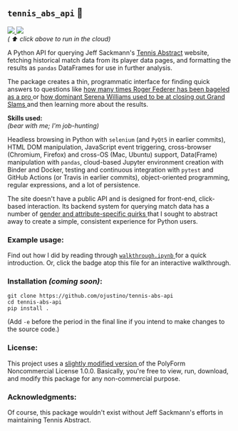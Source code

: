 ## `tennis_abs_api` 🎾
<p>
  <a href="https://mybinder.org/v2/gh/ojustino/tennis-abs-api/main?filepath=walkthrough.ipynb" target="_blank">
    <img src="https://mybinder.org/badge_logo.svg"/>
  </a>
  <!--
  <a href="https://travis-ci.com/github//ojustino/tennis-abs-api/" target="_blank">
    <img src="https://travis-ci.org/ojustino/tennis-abs-api.svg?branch=master"/>
  </a>
-->
  <a href="" target="_blank">
    <img src="https://github.com/ojustino/tennis-abs-api/actions/workflows/cron_api_tests.yml/badge.svg" />
  </a>
  <br />
  <i> ( ⬆️ click above to run in the cloud) </i>
</p>

A Python API for querying Jeff Sackmann's
<a href="http://www.tennisabstract.com/" target="_blank">Tennis Abstract</a>
website, fetching historical match data from its player data pages, and
formatting the results as `pandas` DataFrames for use in further analysis.

The package creates a thin, programmatic interface for finding quick answers to
questions like
<a href="http://www.tennisabstract.com/cgi-bin/player-classic.cgi?p=RogerFederer&f=ACareerqqC2Q9" target="_blank">
    how many times Roger Federer has been bageled as a pro
</a> or
<a href="http://www.tennisabstract.com/cgi-bin/wplayer-classic.cgi?p=SerenaWilliams&f=Acx1995103020150810qqC0E0i1" target="_blank">
    how dominant Serena Williams used to be at closing out Grand Slams
</a> and then learning more about the results.

**Skills used:**
<br>
_(bear with me; I'm job-hunting)_

Headless browsing in Python with `selenium` (and `PyQt5` in earlier commits),
HTML DOM manipulation, JavaScript event triggering, cross-browser (Chromium,
Firefox) and cross-OS (Mac, Ubuntu) support, Data(Frame) manipulation with
`pandas`, cloud-based Jupyter environment creation with Binder and Docker,
testing and continuous integration with `pytest` and GitHub Actions (or Travis
in earlier commits), object-oriented programming, regular expressions, and a lot
of persistence.

The site doesn't have a public API and is designed for front-end, click-based
interaction. Its backend system for querying match data has a number of
<a href="https://github.com/ojustino/tennis-abs-api/blob/master/attributes.md" target="_blank">
    gender and attribute-specific quirks
</a> that I sought to abstract away to create a simple, consistent experience
for Python users.

### Example usage:

Find out how I did by reading through
<a href="https://github.com/ojustino/tennis-abs-api/blob/master/walkthrough.ipynb" target="_blank">
    `walkthrough.ipynb`
</a> for a quick introduction. Or, click the badge atop this file for an
interactive walkthrough.

### Installation ***(coming soon)***:

```
git clone https://github.com/ojustino/tennis-abs-api
cd tennis-abs-api
pip install .
```
(Add `-e` before the period in the final line if you intend to make changes to the source code.)

### License:

This project uses a
<a href="https://github.com/ojustino/tennis-abs-api/blob/master/LICENSE.md" target="_blank">
    slightly modified version
<a/> of the PolyForm Noncommercial License 1.0.0. Basically, you're free to
view, run, download, and modify this package for any non-commercial purpose.

### Acknowledgments:

Of course, this package wouldn't exist without Jeff Sackmann's efforts in
maintaining Tennis Abstract.
